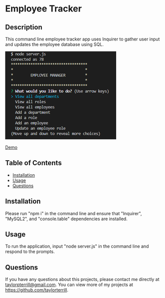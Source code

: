 # Employee Tracker

## Description
This command line employee tracker app uses Inquirer to gather user input and updates the employee database using SQL.

![Webpage Screenshot](./assets/Screenshot%202022-09-11%20182007.png)

[Demo](https://youtu.be/IXKEBQhF0Fw)

## Table of Contents
* [Installation](#installation)
* [Usage](#usage) 
* [Questions](#questions)

## Installation
Please run "npm i" in the command line and ensure that "Inquirer", "MySQL2", and "console.table" dependencies are installed.

## Usage
To run the application, input "node server.js" in the command line and respond to the prompts.

## Questions
If you have any questions about this projects, please contact me directly at taylorpterrill@gmail.com. You can view more of my projects at https://github.com/taylorterrill.